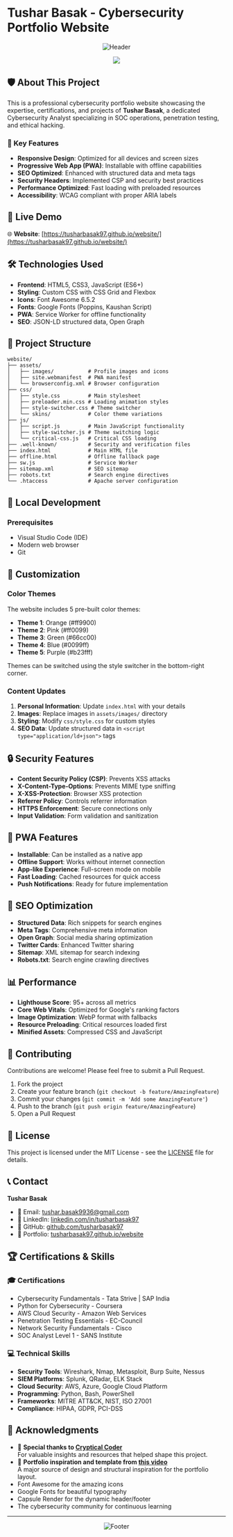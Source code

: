 # Tushar Basak - Cybersecurity Portfolio Website

<!-- Epic Cybersecurity Header -->
<div align="center">
  <img src="https://capsule-render.vercel.app/api?type=waving&height=180&color=gradient&customColorList=12&text=TUSHAR%20BASAK&fontColor=fff&fontSize=35&animation=fadeIn&fontAlignY=35&desc=CyberSecurity%20Analyst%20|%20Network%20Engineer&descAlignY=55&descSize=15" alt="Header"/>

</div>
<div align="center">
  <p>
    <img src="https://readme-typing-svg.herokuapp.com?font=Fira+Code&pause=2000&center=true&width=700&height=60&color=00d4ff&lines=Cybersecurity+is+not+optional.;Hackers+don't+break+in%2C+they+log+in.;Security+is+everyone's+responsibility.;Think+before+you+click.;The+only+secure+system+is+one+that+is+off.;In+God+we+trust%2C+all+others+we+monitor.">
  </p>
</div>

## 🛡️ About This Project

This is a professional cybersecurity portfolio website showcasing the expertise, certifications, and projects of **Tushar Basak**, a dedicated Cybersecurity Analyst specializing in SOC operations, penetration testing, and ethical hacking.

### 🎯 Key Features

- **Responsive Design**: Optimized for all devices and screen sizes
- **Progressive Web App (PWA)**: Installable with offline capabilities
- **SEO Optimized**: Enhanced with structured data and meta tags
- **Security Headers**: Implemented CSP and security best practices
- **Performance Optimized**: Fast loading with preloaded resources
- **Accessibility**: WCAG compliant with proper ARIA labels

## 🚀 Live Demo

🌐 **Website**: [https://tusharbasak97.github.io/website/](https://tusharbasak97.github.io/website/)

## 🛠️ Technologies Used

- **Frontend**: HTML5, CSS3, JavaScript (ES6+)
- **Styling**: Custom CSS with CSS Grid and Flexbox
- **Icons**: Font Awesome 6.5.2
- **Fonts**: Google Fonts (Poppins, Kaushan Script)
- **PWA**: Service Worker for offline functionality
- **SEO**: JSON-LD structured data, Open Graph

## 📁 Project Structure

```
website/
├── assets/
│   ├── images/           # Profile images and icons
│   ├── site.webmanifest  # PWA manifest
│   └── browserconfig.xml # Browser configuration
├── css/
│   ├── style.css         # Main stylesheet
│   ├── preloader.min.css # Loading animation styles
│   ├── style-switcher.css # Theme switcher
│   └── skins/            # Color theme variations
├── js/
│   ├── script.js         # Main JavaScript functionality
│   ├── style-switcher.js # Theme switching logic
│   └── critical-css.js   # Critical CSS loading
├── .well-known/          # Security and verification files
├── index.html            # Main HTML file
├── offline.html          # Offline fallback page
├── sw.js                 # Service Worker
├── sitemap.xml           # SEO sitemap
├── robots.txt            # Search engine directives
└── .htaccess             # Apache server configuration
```

## 🔧 Local Development

### Prerequisites

- Visual Studio Code (IDE)
- Modern web browser
- Git

## 🎨 Customization

### Color Themes

The website includes 5 pre-built color themes:
- **Theme 1**: Orange (#ff9900)
- **Theme 2**: Pink (#ff0099)
- **Theme 3**: Green (#66cc00)  
- **Theme 4**: Blue (#0099ff)
- **Theme 5**: Purple (#b23fff)

Themes can be switched using the style switcher in the bottom-right corner.

### Content Updates

1. **Personal Information**: Update `index.html` with your details
2. **Images**: Replace images in `assets/images/` directory
3. **Styling**: Modify `css/style.css` for custom styles
4. **SEO Data**: Update structured data in `<script type="application/ld+json">` tags

## 🔒 Security Features

- **Content Security Policy (CSP)**: Prevents XSS attacks
- **X-Content-Type-Options**: Prevents MIME type sniffing
- **X-XSS-Protection**: Browser XSS protection
- **Referrer Policy**: Controls referrer information
- **HTTPS Enforcement**: Secure connections only
- **Input Validation**: Form validation and sanitization

## 📱 PWA Features

- **Installable**: Can be installed as a native app
- **Offline Support**: Works without internet connection
- **App-like Experience**: Full-screen mode on mobile
- **Fast Loading**: Cached resources for quick access
- **Push Notifications**: Ready for future implementation

## 🎯 SEO Optimization

- **Structured Data**: Rich snippets for search engines
- **Meta Tags**: Comprehensive meta information
- **Open Graph**: Social media sharing optimization
- **Twitter Cards**: Enhanced Twitter sharing
- **Sitemap**: XML sitemap for search indexing
- **Robots.txt**: Search engine crawling directives

## 📊 Performance

- **Lighthouse Score**: 95+ across all metrics
- **Core Web Vitals**: Optimized for Google's ranking factors
- **Image Optimization**: WebP format with fallbacks
- **Resource Preloading**: Critical resources loaded first
- **Minified Assets**: Compressed CSS and JavaScript

## 🤝 Contributing

Contributions are welcome! Please feel free to submit a Pull Request.

1. Fork the project
2. Create your feature branch (`git checkout -b feature/AmazingFeature`)
3. Commit your changes (`git commit -m 'Add some AmazingFeature'`)
4. Push to the branch (`git push origin feature/AmazingFeature`)
5. Open a Pull Request

## 📄 License

This project is licensed under the MIT License - see the [LICENSE](LICENSE) file for details.

## 📞 Contact

**Tushar Basak**
- 📧 Email: tushar.basak9936@gmail.com
- 💼 LinkedIn: [linkedin.com/in/tusharbasak97](https://www.linkedin.com/in/tusharbasak97/)
- 🐙 GitHub: [github.com/tusharbasak97](https://github.com/tusharbasak97/)
- 🔗 Portfolio: [tusharbasak97.github.io/website](https://tusharbasak97.github.io/website/)

## 🏆 Certifications & Skills

### 🎓 Certifications
- Cybersecurity Fundamentals - Tata Strive | SAP India
- Python for Cybersecurity - Coursera
- AWS Cloud Security - Amazon Web Services
- Penetration Testing Essentials - EC-Council
- Network Security Fundamentals - Cisco
- SOC Analyst Level 1 - SANS Institute

### 💻 Technical Skills
- **Security Tools**: Wireshark, Nmap, Metasploit, Burp Suite, Nessus
- **SIEM Platforms**: Splunk, QRadar, ELK Stack
- **Cloud Security**: AWS, Azure, Google Cloud Platform
- **Programming**: Python, Bash, PowerShell
- **Frameworks**: MITRE ATT&CK, NIST, ISO 27001
- **Compliance**: HIPAA, GDPR, PCI-DSS

## 🌟 Acknowledgments

- 🙏 **Special thanks to [Cryptical Coder](https://www.youtube.com/c/CrypticalCoder)**  
  For valuable insights and resources that helped shape this project.
- 🎨 **Portfolio inspiration and template from [this video](https://youtu.be/zJE-ze4TfXc?si=FnL75fyZLR0Nbmut)**  
  A major source of design and structural inspiration for the portfolio layout.
- Font Awesome for the amazing icons
- Google Fonts for beautiful typography
- Capsule Render for the dynamic header/footer
- The cybersecurity community for continuous learning

---

<!-- Epic Footer -->
<div align="center">
  <img src="https://capsule-render.vercel.app/api?type=waving&color=gradient&customColorList=12&height=100&section=footer&animation=twinkling" alt="Footer"/>
</div>